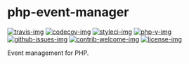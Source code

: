 php-event-manager
=================

[travis-img]: https://img.shields.io/travis/hschulz/php-event-manager.svg?style=flat-square
[codecov-img]: https://img.shields.io/codecov/c/github/hschulz/php-event-manager.svg?style=flat-square
[php-v-img]: https://img.shields.io/packagist/php-v/hschulz/php-event-manager?style=flat-square
[github-issues-img]: https://img.shields.io/github/issues/hschulz/php-event-manager.svg?style=flat-square
[contrib-welcome-img]: https://img.shields.io/badge/contributions-welcome-blue.svg?style=flat-square
[license-img]: https://img.shields.io/github/license/hschulz/php-event-manager.svg?style=flat-square
[styleci-img]: https://styleci.io/repos/130560394/shield

[![travis-img]](https://travis-ci.com/github/hschulz/php-event-manager)
[![codecov-img]](https://codecov.io/gh/hschulz/php-event-manager)
[![styleci-img]](https://github.styleci.io/repos/130560394)
[![php-v-img]](https://packagist.org/packages/hschulz/php-event-manager)
[![github-issues-img]](https://github.com/hschulz/php-event-manager/issues)
[![contrib-welcome-img]](https://github.com/hschulz/php-event-manager/blob/master/CONTRIBUTING.md)
[![license-img]](https://github.com/hschulz/php-event-manager/blob/master/LICENSE)

Event management for PHP.
